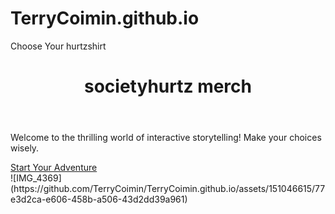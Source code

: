 # TerryCoimin.github.io
<!DOCTYPE html>
<html lang="en">
<head>
    <meta charset="UTF-8">
    <meta name="viewport" content="width=device-width, initial-scale=1.0">
    Choose Your hurtzshirt
    <link rel="stylesheet" href="styles.css">
</head>
<body>
    <header>
        <h1>societyhurtz merch</h1>
    </header>
    <main>
        <p>Welcome to the thrilling world of interactive storytelling! Make your choices wisely.</p>
        <a href="page1.html">Start Your Adventure</a>
    </main>
</body>
</html>
![IMG_4369](https://github.com/TerryCoimin/TerryCoimin.github.io/assets/151046615/77e3d2ca-e606-458b-a506-43d2dd39a961)

